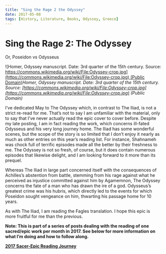 ```yaml
---
title: "Sing the Rage 2 the Odyssey"
date: 2017-05-08
tags: [History, Literature, Books, Odyssey, Greece]
---
```



# Sing the Rage 2: The Odyssey

Or, Poseidon vs Odysseus

![Homer, Odyssey manuscript. Date: 3rd quarter of the 15th century. Source: [https://commons.wikimedia.org/wiki/File:Odyssey-crop.jpg](https://commons.wikimedia.org/wiki/File:Odyssey-crop.jpg) (Public Domain)](https://cdn-images-1.medium.com/max/2000/1*XCBdfuqtohCr6cNR06CtKg.jpeg)*Homer, Odyssey manuscript. Date: 3rd quarter of the 15th century. Source: [https://commons.wikimedia.org/wiki/File:Odyssey-crop.jpg](https://commons.wikimedia.org/wiki/File:Odyssey-crop.jpg) (Public Domain)*

I’ve dedicated May to The Odyssey which, in contrast to The Iliad, is not a strict re-read for me. That’s not to say I am unfamiliar with the material, only to say that I’ve never actually read the epic cover to cover before. Despite my late posting, I am in fact reading the work, which concerns ill-fated Odysseus and his very long journey home. The Iliad has some wonderful scenes, but the scope of the story is so limited that I don’t enjoy it nearly as much as other entries on this year’s reading list. For instance, Shahnameh was chock full of terrific episodes made all the better by their freshness to me. The Odyssey is not so fresh, of course, but it does contain numerous episodes that likewise delight, and I am looking forward to it more than its prequel.

Whereas The Iliad in large part concerned itself with the consequences of Achilles’s abstention from battle, stemming from his rage against what he perceived as injustice committed against him by Agamemnon, The Odyssey concerns the fate of a man who has drawn the ire of a god. Odysseus’s greatest crime was his hubris, which directly led to the events for which Poseidon sought vengeance on him, thwarting his passage home for 10 years.

As with The Iliad, I am reading the Fagles translation. I hope this epic is more fruitful for me than the previous.

**Note: This is part of a series of posts dealing with the reading of one sacred/epic work per month in 2017. See below for more information on what I’m doing and how to follow along.**

[**2017 Sacer-Epic Reading Journey**](https://medium.com/@snightingale/2017-sacer-epic-reading-journey-51f28d6e02a5)
